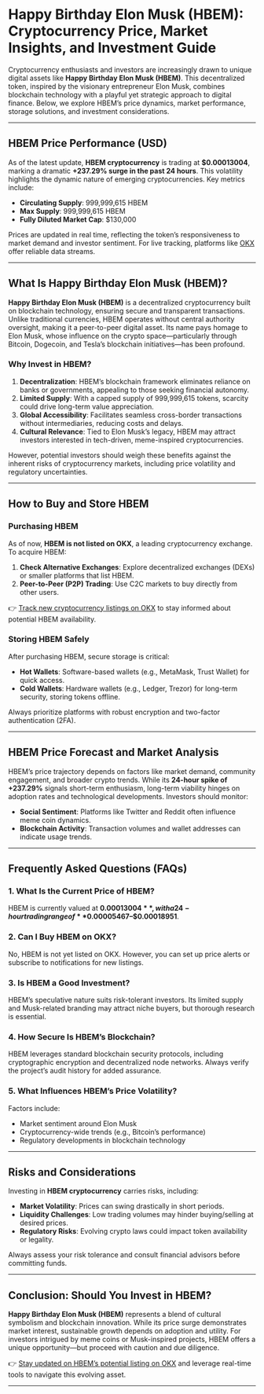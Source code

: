 # Happy Birthday Elon Musk (HBEM): Cryptocurrency Price, Market Insights, and Investment Guide  

Cryptocurrency enthusiasts and investors are increasingly drawn to unique digital assets like **Happy Birthday Elon Musk (HBEM)**. This decentralized token, inspired by the visionary entrepreneur Elon Musk, combines blockchain technology with a playful yet strategic approach to digital finance. Below, we explore HBEM’s price dynamics, market performance, storage solutions, and investment considerations.  

---

## HBEM Price Performance (USD)  

As of the latest update, **HBEM cryptocurrency** is trading at **$0.00013004**, marking a dramatic **+237.29% surge in the past 24 hours**. This volatility highlights the dynamic nature of emerging cryptocurrencies. Key metrics include:  
- **Circulating Supply**: 999,999,615 HBEM  
- **Max Supply**: 999,999,615 HBEM  
- **Fully Diluted Market Cap**: $130,000  

Prices are updated in real time, reflecting the token’s responsiveness to market demand and investor sentiment. For live tracking, platforms like [OKX](https://bit.ly/okx-bonus) offer reliable data streams.  

---

## What Is Happy Birthday Elon Musk (HBEM)?  

**Happy Birthday Elon Musk (HBEM)** is a decentralized cryptocurrency built on blockchain technology, ensuring secure and transparent transactions. Unlike traditional currencies, HBEM operates without central authority oversight, making it a peer-to-peer digital asset. Its name pays homage to Elon Musk, whose influence on the crypto space—particularly through Bitcoin, Dogecoin, and Tesla’s blockchain initiatives—has been profound.  

### Why Invest in HBEM?  

1. **Decentralization**: HBEM’s blockchain framework eliminates reliance on banks or governments, appealing to those seeking financial autonomy.  
2. **Limited Supply**: With a capped supply of 999,999,615 tokens, scarcity could drive long-term value appreciation.  
3. **Global Accessibility**: Facilitates seamless cross-border transactions without intermediaries, reducing costs and delays.  
4. **Cultural Relevance**: Tied to Elon Musk’s legacy, HBEM may attract investors interested in tech-driven, meme-inspired cryptocurrencies.  

However, potential investors should weigh these benefits against the inherent risks of cryptocurrency markets, including price volatility and regulatory uncertainties.  

---

## How to Buy and Store HBEM  

### Purchasing HBEM  

As of now, **HBEM is not listed on OKX**, a leading cryptocurrency exchange. To acquire HBEM:  
1. **Check Alternative Exchanges**: Explore decentralized exchanges (DEXs) or smaller platforms that list HBEM.  
2. **Peer-to-Peer (P2P) Trading**: Use C2C markets to buy directly from other users.  

👉 [Track new cryptocurrency listings on OKX](https://bit.ly/okx-bonus) to stay informed about potential HBEM availability.  

### Storing HBEM Safely  

After purchasing HBEM, secure storage is critical:  
- **Hot Wallets**: Software-based wallets (e.g., MetaMask, Trust Wallet) for quick access.  
- **Cold Wallets**: Hardware wallets (e.g., Ledger, Trezor) for long-term security, storing tokens offline.  

Always prioritize platforms with robust encryption and two-factor authentication (2FA).  

---

## HBEM Price Forecast and Market Analysis  

HBEM’s price trajectory depends on factors like market demand, community engagement, and broader crypto trends. While its **24-hour spike of +237.29%** signals short-term enthusiasm, long-term viability hinges on adoption rates and technological developments. Investors should monitor:  
- **Social Sentiment**: Platforms like Twitter and Reddit often influence meme coin dynamics.  
- **Blockchain Activity**: Transaction volumes and wallet addresses can indicate usage trends.  

---

## Frequently Asked Questions (FAQs)  

### **1. What Is the Current Price of HBEM?**  
HBEM is currently valued at **$0.00013004**, with a 24-hour trading range of **$0.00005467–$0.00018951**.  

### **2. Can I Buy HBEM on OKX?**  
No, HBEM is not yet listed on OKX. However, you can set up price alerts or subscribe to notifications for new listings.  

### **3. Is HBEM a Good Investment?**  
HBEM’s speculative nature suits risk-tolerant investors. Its limited supply and Musk-related branding may attract niche buyers, but thorough research is essential.  

### **4. How Secure Is HBEM’s Blockchain?**  
HBEM leverages standard blockchain security protocols, including cryptographic encryption and decentralized node networks. Always verify the project’s audit history for added assurance.  

### **5. What Influences HBEM’s Price Volatility?**  
Factors include:  
- Market sentiment around Elon Musk  
- Cryptocurrency-wide trends (e.g., Bitcoin’s performance)  
- Regulatory developments in blockchain technology  

---

## Risks and Considerations  

Investing in **HBEM cryptocurrency** carries risks, including:  
- **Market Volatility**: Prices can swing drastically in short periods.  
- **Liquidity Challenges**: Low trading volumes may hinder buying/selling at desired prices.  
- **Regulatory Risks**: Evolving crypto laws could impact token availability or legality.  

Always assess your risk tolerance and consult financial advisors before committing funds.  

---

## Conclusion: Should You Invest in HBEM?  

**Happy Birthday Elon Musk (HBEM)** represents a blend of cultural symbolism and blockchain innovation. While its price surge demonstrates market interest, sustainable growth depends on adoption and utility. For investors intrigued by meme coins or Musk-inspired projects, HBEM offers a unique opportunity—but proceed with caution and due diligence.  

👉 [Stay updated on HBEM’s potential listing on OKX](https://bit.ly/okx-bonus) and leverage real-time tools to navigate this evolving asset.  

--- 
